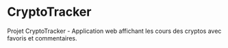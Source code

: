 # CryptoTracker
Projet CryptoTracker - Application web affichant les cours des cryptos avec favoris et commentaires.
